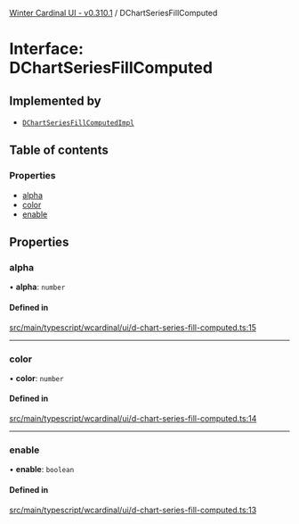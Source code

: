[Winter Cardinal UI - v0.310.1](../index.md) / DChartSeriesFillComputed

# Interface: DChartSeriesFillComputed

## Implemented by

- [`DChartSeriesFillComputedImpl`](../classes/DChartSeriesFillComputedImpl.md)

## Table of contents

### Properties

- [alpha](DChartSeriesFillComputed.md#alpha)
- [color](DChartSeriesFillComputed.md#color)
- [enable](DChartSeriesFillComputed.md#enable)

## Properties

### alpha

• **alpha**: `number`

#### Defined in

[src/main/typescript/wcardinal/ui/d-chart-series-fill-computed.ts:15](https://github.com/winter-cardinal/winter-cardinal-ui/blob/v0.310.1/src/main/typescript/wcardinal/ui/d-chart-series-fill-computed.ts#L15)

___

### color

• **color**: `number`

#### Defined in

[src/main/typescript/wcardinal/ui/d-chart-series-fill-computed.ts:14](https://github.com/winter-cardinal/winter-cardinal-ui/blob/v0.310.1/src/main/typescript/wcardinal/ui/d-chart-series-fill-computed.ts#L14)

___

### enable

• **enable**: `boolean`

#### Defined in

[src/main/typescript/wcardinal/ui/d-chart-series-fill-computed.ts:13](https://github.com/winter-cardinal/winter-cardinal-ui/blob/v0.310.1/src/main/typescript/wcardinal/ui/d-chart-series-fill-computed.ts#L13)
